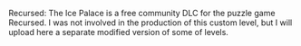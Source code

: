 Recursed: The Ice Palace is a free community DLC for the puzzle game Recursed.
I was not involved in the production of this custom level, but I will upload here a separate modified version of some of levels.
